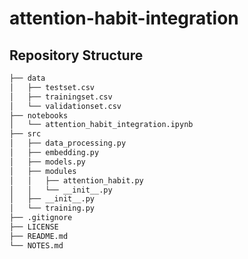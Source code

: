 # attention-habit-integration

## Repository Structure

```markdown
├── data
│   ├── testset.csv
│   ├── trainingset.csv
│   └── validationset.csv
├── notebooks
│   └── attention_habit_integration.ipynb
├── src
│   ├── data_processing.py
│   ├── embedding.py
│   ├── models.py
│   ├── modules
│   │   ├── attention_habit.py
│   │   └── __init__.py
│   ├── __init__.py
│   └── training.py
├── .gitignore
├── LICENSE
├── README.md
└── NOTES.md
```
